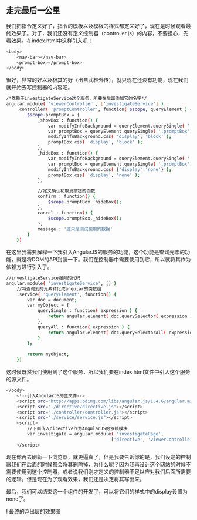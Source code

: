 ## 走完最后一公里

我们把指令定义好了，指令的模板以及模板的样式都定义好了，现在是时候观看最终效果了。对了，我们还没有定义控制器（controller.js）的内容，不要担心，先看效果。在index.html中这样引入吧！

```bash
<body>
	<nav-bar></nav-bar>
	<prompt-box></prompt-box>
</body>
```

很好，非常的好以及极其的好（出自武林外传），就只现在还没有功能，现在我们就开始去写控制器的内容吧。

```bash
/*依赖于investigateService这个服务，所要在后面添加它的名字*/
angular.module( 'viewerController', ['investigateService'] )
	.controller( 'promptController', function( $scope, queryElement ) {
		$scope.promptBox = {
			_showBox : function() {
				var modifyInfoBackground = queryElement.querySingle( '.deletePromptBackground' );
				var promptBox = queryElement.querySingle( '.promptBox');
				modifyInfoBackground.css( 'display', 'block' );
				promptBox.css( 'display', 'block' );
			},
			_hideBox : function() {
				var modifyInfoBackground = queryElement.querySingle( '.deletePromptBackground' );
				var promptBox = queryElement.querySingle( '.promptBox');
				modifyInfoBackground.css( {'display':'none'} );
				promptBox.css( 'display', 'none' );
			},

			//定义确认和取消按钮的函数
			confirm : function() {
				$scope.promptBox._hideBox();
			},
			cancel : function() {
				$scope.promptBox._hideBox();
			},
			message : '这只是测试使用的数据'
		}
	})
```

在这里我需要解释一下我引入AngularJS的服务的功能，这个功能是查询元素的功能，就是将DOM的API封装一下。我们在控制器中需要使用到它，所以就将其作为依赖方进行引入了。

```bash
//investigateService服务的代码
angular.module( 'investigateService', [] )
	//将查询到的元素转化成angular的类数组
	.service( 'queryElement', function() {
		var doc = document;
		var myObject = {
			querySingle : function( expression ) {
				return angular.element( doc.querySelector( expression ) );
			},
			queryAll : function( expression ) {
				return angular.element( doc.querySelectorAll( expression ) );
			}
		};
		
		return myObject;
	})
```

这时候既然我们使用到了这个服务，所以我们要在index.html文件中引入这个服务的源文件。

```bash
</body>
	<!--引入AngularJS的主文件-->
	<script src="http://apps.bdimg.com/libs/angular.js/1.4.6/angular.min.js"></script>
	<script src="./directive/directive.js"></script>
	<script src="./controller/controller.js"></script>
	<script src="./service/service.js"></script>
	<script>
		//下面传入directive作为AngularJS的依赖模块
		var investigate = angular.module( 'investigatePage', 
										['directive', 'viewerController'] );
	</script>
```

现在你再去刷新一下浏览器，就更逼真了，但是我要告诉你的是，我们设定的控制器我们在后面的时候都会将其删除掉，为什么呢？因为我再设计这个网站的时候不需要使用到这个控制器，或者说我们刚才定义的控制器不足以应对我们后面所需要的逻辑。但是现在为了观看效果，我们还是决定将其写出来。

最后，我们可以结束这一个组件的开发了，可以将它们的样式中的display设置为none了。

[! 最终的浮出层的效果图](final.png)